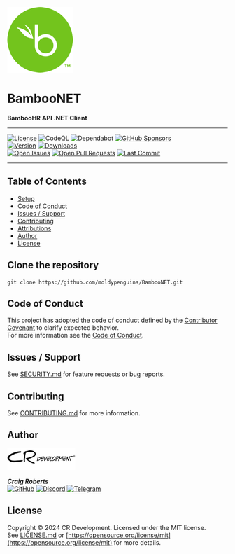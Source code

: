 [![BambooNET][bamboohr-src]][github-href]

# BambooNET
**BambooHR API .NET Client**

---

[![License][license-src]][github-href]
![CodeQL][codeql-src]
![Dependabot][dependabot-src]
[![GitHub Sponsors][sponsors-src]][sponsors-href]  
[![Version][version-src]][nuget-href]
[![Downloads][downloads-src]][nuget-href]  
[![Open Issues][openissues-src]][github-href]
[![Open Pull Requests][pullrequests-src]][github-href]
[![Last Commit][lastcommit-src]][github-href]  


---

## Table of Contents

* [Setup](#setup)
* [Code of Conduct](#code-of-conduct)
* [Issues / Support](#issues-/-support)
* [Contributing](#contributing)
* [Attributions](#attributions)
* [Author](#author)
* [License](#license)

## Clone the repository

```shell
git clone https://github.com/moldypenguins/BambooNET.git
```


## Code of Conduct
This project has adopted the code of conduct defined by the [Contributor Covenant](http://contributor-covenant.org/) to clarify expected behavior.  
For more information see the [Code of Conduct](CODE_OF_CONDUCT.md).


## Issues / Support
See [SECURITY.md](SECURITY.md) for feature requests or bug reports.  


## Contributing
See [CONTRIBUTING.md](CONTRIBUTING.md) for more information.  


## Author
<picture>
  <source media="(prefers-color-scheme: dark)" srcset=".github/images/cr_white.png">
  <source media="(prefers-color-scheme: light)" srcset=".github/images/cr_black.png">
  <img alt="logo" src=".github/images/cr_black.png">
</picture>

_**Craig Roberts**_  
[![GitHub][moldypenguins-github]](https://github.com/moldypenguins)
[![Discord][moldypenguins-discord]](https://discordapp.com/users/346771877211144194)
[![Telegram][moldypenguins-telegram]](https://t.me/moldypenguins)  


## License
Copyright © 2024 CR Development. Licensed under the MIT license.  
See [LICENSE.md](LICENSE.md) or [https://opensource.org/license/mit](https://opensource.org/license/mit) for more details.  




<!-- Images / Badges -->
[bamboohr-src]: .github/images/BambooHR.png
[moldypenguins-github]: https://img.shields.io/badge/moldypenguins-6e5494?labelColor=555555&logo=github&style=for-the-badge
[moldypenguins-discord]: https://img.shields.io/badge/@moldypenguins-5865F2?labelColor=555555&logo=discord&style=for-the-badge
[moldypenguins-telegram]: https://img.shields.io/badge/@moldypenguins-27A7E7?labelColor=555555&logo=telegram&style=for-the-badge
[license-src]: https://img.shields.io/github/license/moldypenguins/BambooNET?color=36699A&style=for-the-badge&logo=GitHub
[codeql-src]: https://img.shields.io/badge/CodeQL-30363D?style=for-the-badge&logo=github&logoColor=white
[dependabot-src]: https://img.shields.io/badge/dependabot-025E8C?style=for-the-badge&logo=dependabot&logoColor=white
[sponsors-src]: https://img.shields.io/badge/sponsor-30363D?style=for-the-badge&logo=GitHub-Sponsors&logoColor=EA4AAA
[sponsors-href]: https://github.com/sponsors/moldypenguins
[downloads-src]: https://img.shields.io/nuget/dt/moldypenguins.BambooNET?style=for-the-badge&logo=NuGet
[version-src]: https://img.shields.io/nuget/v/moldypenguins.BambooNET?style=for-the-badge&logo=NuGet
[nuget-href]: https://www.nuget.org/packages/BambooNET
[openissues-src]: https://img.shields.io/github/issues-raw/moldypenguins/BambooNET?style=for-the-badge&logo=GitHub
[pullrequests-src]: https://img.shields.io/github/issues-pr-raw/moldypenguins/BambooNET?style=for-the-badge&logo=GitHub
[lastcommit-src]: https://img.shields.io/github/last-commit/moldypenguins/BambooNET?style=for-the-badge&logo=GitHub
[github-href]: https://github.com/moldypenguins/BambooNET

